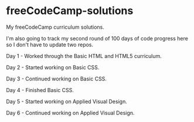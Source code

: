# freeCodeCamp-solutions
My freeCodeCamp curriculum solutions.

I'm also going to track my second round of 100 days of code progress here so I don't have to update two repos.

Day 1 - Worked through the Basic HTML and HTML5 curriculum.

Day 2 - Started working on Basic CSS.

Day 3 - Continued working on Basic CSS.

Day 4 - Finished Basic CSS.

Day 5 - Started working on Applied Visual Design.

Day 6 - Continued working on Applied Visual Design.
